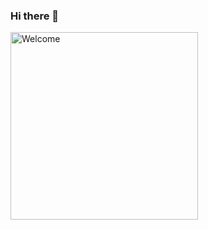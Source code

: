 ### Hi there 👋
<img align="center" width="300" height="300" src="https://raw.githubusercontent.com/uguryilmaz235/uguryilmaz235/master/gif/welcome.gif" alt="Welcome">

<!--
**uguryilmaz235/uguryilmaz235** is a ✨ _special_ ✨ repository because its `README.md` (this file) appears on your GitHub profile.

Here are some ideas to get you started:

- 🔭 I’m currently working on ...
- 🌱 I’m currently learning ...
- 👯 I’m looking to collaborate on ...
- 🤔 I’m looking for help with ...
- 💬 Ask me about ...
- 📫 How to reach me: ...
- 😄 Pronouns: ...
- ⚡ Fun fact: ...
-->
